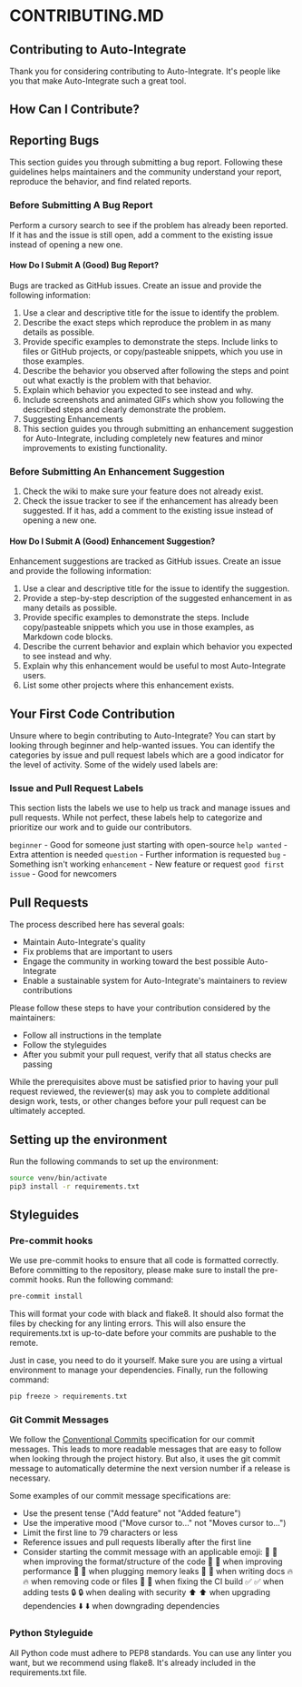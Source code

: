 # CONTRIBUTING.MD
## Contributing to Auto-Integrate

Thank you for considering contributing to Auto-Integrate. It's people like you that make Auto-Integrate such a great tool.


## How Can I Contribute?

## Reporting Bugs
This section guides you through submitting a bug report. Following these guidelines helps maintainers and the community understand your report, reproduce the behavior, and find related reports.

### Before Submitting A Bug Report

Perform a cursory search to see if the problem has already been reported. If it has and the issue is still open, add a comment to the existing issue instead of opening a new one.

#### How Do I Submit A (Good) Bug Report?

Bugs are tracked as GitHub issues. Create an issue and provide the following information:

1. Use a clear and descriptive title for the issue to identify the problem.
2. Describe the exact steps which reproduce the problem in as many details as possible.
3. Provide specific examples to demonstrate the steps. Include links to files or GitHub projects, or copy/pasteable snippets, which you use in those examples.
4. Describe the behavior you observed after following the steps and point out what exactly is the problem with that behavior.
5. Explain which behavior you expected to see instead and why.
6. Include screenshots and animated GIFs which show you following the described steps and clearly demonstrate the problem.
7. Suggesting Enhancements
8. This section guides you through submitting an enhancement suggestion for Auto-Integrate, including completely new features and minor improvements to existing functionality.

### Before Submitting An Enhancement Suggestion

1. Check the wiki to make sure your feature does not already exist.
2. Check the issue tracker to see if the enhancement has already been suggested. If it has, add a comment to the existing issue instead of opening a new one.

#### How Do I Submit A (Good) Enhancement Suggestion?

Enhancement suggestions are tracked as GitHub issues. Create an issue and provide the following information:

1. Use a clear and descriptive title for the issue to identify the suggestion.
2. Provide a step-by-step description of the suggested enhancement in as many details as possible.
3. Provide specific examples to demonstrate the steps. Include copy/pasteable snippets which you use in those examples, as Markdown code blocks.
4. Describe the current behavior and explain which behavior you expected to see instead and why.
5. Explain why this enhancement would be useful to most Auto-Integrate users.
6. List some other projects where this enhancement exists.

## Your First Code Contribution
Unsure where to begin contributing to Auto-Integrate? You can start by looking through beginner and help-wanted issues. You can identify the categories by issue and pull request labels which are a good indicator for the level of activity. Some of the widely used labels are:

### Issue and Pull Request Labels
This section lists the labels we use to help us track and manage issues and pull requests. While not perfect, these labels help to categorize and prioritize our work and to guide our contributors.

`beginner` - Good for someone just starting with open-source
`help wanted` - Extra attention is needed
`question` - Further information is requested
`bug` - Something isn't working
`enhancement` - New feature or request
`good first issue` - Good for newcomers

## Pull Requests
The process described here has several goals:

 - Maintain Auto-Integrate's quality
 - Fix problems that are important to users
 - Engage the community in working toward the best possible Auto-Integrate
 - Enable a sustainable system for Auto-Integrate's maintainers to review contributions

Please follow these steps to have your contribution considered by the maintainers:

 - Follow all instructions in the template
 - Follow the styleguides
 - After you submit your pull request, verify that all status checks are passing

While the prerequisites above must be satisfied prior to having your pull request reviewed, the reviewer(s) may ask you to complete additional design work, tests, or other changes before your pull request can be ultimately accepted.

## Setting up the environment
Run the following commands to set up the environment:
```bash
source venv/bin/activate
pip3 install -r requirements.txt
```

## Styleguides

### Pre-commit hooks
We use pre-commit hooks to ensure that all code is formatted correctly. Before committing to the repository, please make sure to install the pre-commit hooks. Run the following command:
```bash
pre-commit install
```

This will format your code with black and flake8. It should also format the files by checking for any linting errors. This will also ensure the requirements.txt is up-to-date before your commits are pushable to the remote.

Just in case, you need to do it yourself. Make sure you are using a virtual environment to manage your dependencies. Finally, run the following command:
```bash
pip freeze > requirements.txt
```

### Git Commit Messages
We follow the [Conventional Commits](https://www.conventionalcommits.org/en/v1.0.0/) specification for our commit messages. This leads to more readable messages that are easy to follow when looking through the project history. But also, it uses the git commit message to automatically determine the next version number if a release is necessary.

Some examples of our commit message specifications are:
 - Use the present tense ("Add feature" not "Added feature")
 - Use the imperative mood ("Move cursor to..." not "Moves cursor to...")
 - Limit the first line to 79 characters or less
 - Reference issues and pull requests liberally after the first line
 - Consider starting the commit message with an applicable emoji:
🎨 :art: when improving the format/structure of the code
🐎 :racehorse: when improving performance
🚱 :non-potable_water: when plugging memory leaks
📝 :memo: when writing docs
🔥 :fire: when removing code or files
💚 :green_heart: when fixing the CI build
✅ :white_check_mark: when adding tests
🔒 :lock: when dealing with security
⬆️ :arrow_up: when upgrading dependencies
⬇️ :arrow_down: when downgrading dependencies

### Python Styleguide
All Python code must adhere to PEP8 standards. You can use any linter you want, but we recommend using flake8. It's already included in the requirements.txt file.
